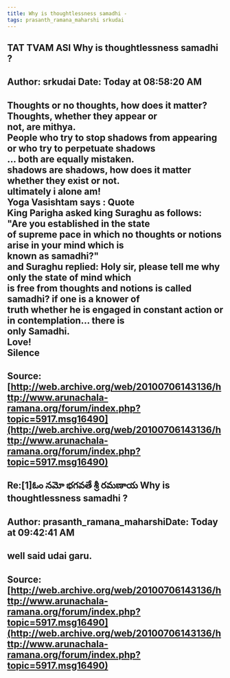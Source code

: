 ```yaml
--- 
title: Why is thoughtlessness samadhi -   
tags: prasanth_ramana_maharshi srkudai  
---  
```

## TAT TVAM ASI Why is thoughtlessness samadhi ?  
Author: srkudai             Date: **Today** at 08:58:20 AM  
---  
Thoughts or no thoughts, how does it matter? Thoughts, whether they appear or  
not, are mithya.   
People who try to stop shadows from appearing or who try to perpetuate shadows  
... both are equally mistaken.   
shadows are shadows, how does it matter whether they exist or not.   
ultimately i alone am!   
Yoga Vasishtam says : Quote  
King Parigha asked king Suraghu as follows: "Are you established in the state  
of supreme pace in which no thoughts or notions arise in your mind which is  
known as samadhi?"   
and Suraghu replied: Holy sir, please tell me why only the state of mind which  
is free from thoughts and notions is called samadhi? if one is a knower of  
truth whether he is engaged in constant action or in contemplation... there is  
only Samadhi.   
Love!   
Silence
 ---  
Source:[http://web.archive.org/web/20100706143136/http://www.arunachala-ramana.org/forum/index.php?topic=5917.msg16490](http://web.archive.org/web/20100706143136/http://www.arunachala-ramana.org/forum/index.php?topic=5917.msg16490)   
---  

## Re:[1]ఓం నమో భగవతే శ్రీ రమణాయ  Why is thoughtlessness samadhi ?  
Author: prasanth_ramana_maharshiDate: **Today** at 09:42:41 AM  
---  
well said udai garu.
 ---  
Source:[http://web.archive.org/web/20100706143136/http://www.arunachala-ramana.org/forum/index.php?topic=5917.msg16490](http://web.archive.org/web/20100706143136/http://www.arunachala-ramana.org/forum/index.php?topic=5917.msg16490)   
---  

